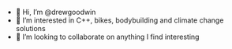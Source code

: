 - 👋 Hi, I’m @drewgoodwin
- 👀 I’m interested in C++, bikes, bodybuilding and climate change solutions
- 💞️ I’m looking to collaborate on anything I find interesting

<!---
drewgoodwin/drewgoodwin is a ✨ special ✨ repository because its `README.md` (this file) appears on your GitHub profile.
You can click the Preview link to take a look at your changes.
--->
